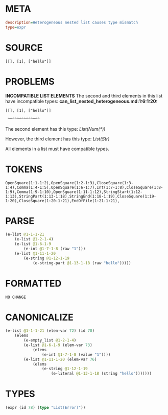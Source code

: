 # META
~~~ini
description=Heterogeneous nested list causes type mismatch
type=expr
~~~
# SOURCE
~~~roc
[[], [1], ["hello"]]
~~~
# PROBLEMS
**INCOMPATIBLE LIST ELEMENTS**
The second and third elements in this list have incompatible types:
**can_list_nested_heterogeneous.md:1:6:1:20:**
```roc
[[], [1], ["hello"]]
```
     ^^^^^^^^^^^^^^

The second element has this type:
    _List(Num(*))_

However, the third element has this type:
    _List(Str)_

All elements in a list must have compatible types.

# TOKENS
~~~zig
OpenSquare(1:1-1:2),OpenSquare(1:2-1:3),CloseSquare(1:3-1:4),Comma(1:4-1:5),OpenSquare(1:6-1:7),Int(1:7-1:8),CloseSquare(1:8-1:9),Comma(1:9-1:10),OpenSquare(1:11-1:12),StringStart(1:12-1:13),StringPart(1:13-1:18),StringEnd(1:18-1:19),CloseSquare(1:19-1:20),CloseSquare(1:20-1:21),EndOfFile(1:21-1:21),
~~~
# PARSE
~~~clojure
(e-list @1-1-1-21
	(e-list @1-2-1-4)
	(e-list @1-6-1-9
		(e-int @1-7-1-8 (raw "1")))
	(e-list @1-11-1-20
		(e-string @1-12-1-19
			(e-string-part @1-13-1-18 (raw "hello")))))
~~~
# FORMATTED
~~~roc
NO CHANGE
~~~
# CANONICALIZE
~~~clojure
(e-list @1-1-1-21 (elem-var 72) (id 78)
	(elems
		(e-empty_list @1-2-1-4)
		(e-list @1-6-1-9 (elem-var 73)
			(elems
				(e-int @1-7-1-8 (value "1"))))
		(e-list @1-11-1-20 (elem-var 76)
			(elems
				(e-string @1-12-1-19
					(e-literal @1-13-1-18 (string "hello")))))))
~~~
# TYPES
~~~clojure
(expr (id 78) (type "List(Error)"))
~~~
